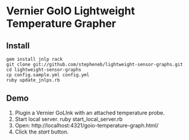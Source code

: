 Vernier GoIO Lightweight Temperature Grapher
============================================

Install
------------

    gem install jnlp rack
    git clone git://github.com/stepheneb/lightweight-sensor-graphs.git
    cd lightweight-sensor-graphs
    cp config.sample.yml config.yml
    ruby update_jnlps.rb

Demo
------------

1. Plugin a Vernier GoLInk with an attached temperature probe.
2. Start local server.
    ruby start_local_server.rb
3. Open: http://localhost:4321/goio-temperature-graph.html/
4. Click the *start* button.